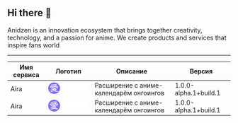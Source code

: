 ## Hi there 👋

Anidzen is an innovation ecosystem that brings together creativity, technology, and a passion for anime. We create products and services that inspire fans world

---

| **Имя сервиса** | **Логотип** | **Описание** | **Версия** |
|-----------------|-------------|--------------|------------|
| Aira | <img src="https://github.com/Anidzen-app/Design-assets/blob/main/aira/AIRA_LOGO.png?raw=true" alt="Aira" style="width: 150px;"> | Расширение с аниме-календарём онгоингов  | 1.0.0-alpha.1+build.1 |
| Aira | <img src="https://github.com/Anidzen-app/Design-assets/blob/main/aira/AIRA_LOGO.png?raw=true" alt="Aira" style="width: 150px;"> | Расширение с аниме-календарём онгоингов  | 1.0.0-alpha.1+build.1 |

